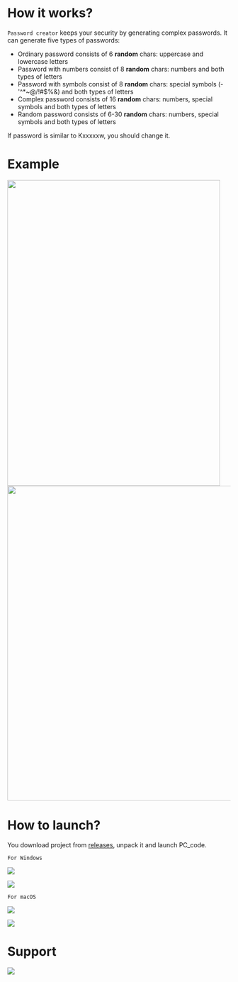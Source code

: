 # How it works?

```Password creator``` keeps your security by generating complex passwords. It can generate five types of passwords:

-	Ordinary password consists of 6 **random** chars: uppercase and lowercase letters
-	Password with numbers consist of 8 **random** chars: numbers and both types of letters
-	Password with symbols consist of 8 **random** chars: special symbols (-'^*~@/!#$%&) and both types of letters
-	Complex password consists of 16 **random** chars: numbers, special symbols and both types of letters
-	Random password consists of 6-30 **random** chars: numbers, special symbols and both types of letters

If password is similar to Kxxxxxw, you should change it.

# Example

<img src="https://github.com/ddoo5/PC/blob/documentation/photos/example1.png" width="480" height="690"><img src="https://github.com/ddoo5/PC/blob/documentation/photos/example2.png" width="530" height="710">


# How to launch?

You download project from [releases]( https://github.com/ddoo5/PC/releases), unpack it and launch PC_code.

```For Windows```

![]( https://github.com/ddoo5/PC/blob/documentation/photos/path_windows1.png)

![]( https://github.com/ddoo5/PC/blob/documentation/photos/path_windows2.png)

```For macOS```

![]( https://github.com/ddoo5/PC/blob/documentation/photos/path1.png)

![]( https://github.com/ddoo5/PC/blob/documentation/photos/path2.png)



# Support

<a href="https://www.buymeacoffee.com/ddoo5"><img src="https://img.buymeacoffee.com/button-api/?text=Buy me a coffee&emoji=&slug=ddoo5&button_colour=FFDD00&font_colour=000000&font_family=Inter&outline_colour=000000&coffee_colour=ffffff" /></a>
